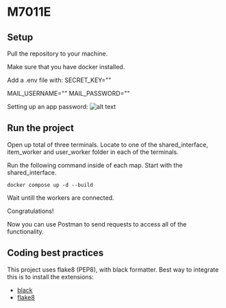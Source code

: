 # M7011E


## Setup
Pull the repository to your machine. 

Make sure that you have docker installed. 

Add a .env file with:
SECRET_KEY="<your secret key>"

MAIL_USERNAME="<your mail>"
MAIL_PASSWORD="<your app password>"

Setting up an app password:
![alt text]([http://url/to/img.png](https://cdn.discordapp.com/attachments/1169228328746614859/1172476583907434556/image.png?ex=658e9969&is=657c2469&hm=a52709fd10e3b2f70667c228256b37982c110f532e08708c783e5989c551d17e&))

## Run the project

Open up total of three terminals. Locate to one of  the shared_interface, item_worker and user_worker folder in each of the terminals. 

Run the following command inside of each map. Start with the shared_interface. 
```
docker compose up -d --build 
```

Wait untill the workers are connected. 

Congratulations! <br>

Now you can use Postman to send requests to access all of the functionality.

## Coding best practices
This project uses flake8 (PEP8), with black formatter. Best way to integrate this is to install the extensions:
* [black](https://marketplace.visualstudio.com/items?itemName=ms-python.black-formatter)
* [flake8](https://marketplace.visualstudio.com/items?itemName=ms-python.flake8)
